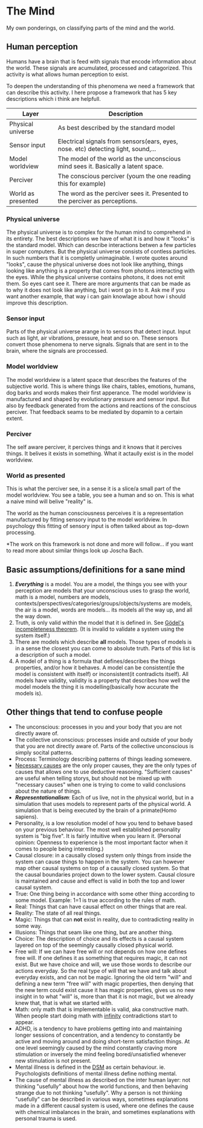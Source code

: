 # The Mind
My own ponderings, on classifying parts of the mind and the world.

## Human perception
Humans have a brain that is feed with signals that encode information about the world. These signals are acumulated, processed and catagorized. This activity is what allows human perception to exist.

To deepen the understanding of this phenomena we need a framework that can describe this activity. I here propose a framework that has 5 key descriptions which i think are helpfull.



| Layer              | Description                                                                        |
| ------------------ | ---------------------------------------------------------------------------------- |
| Physical universe  | As best described by the standard model                                            |
| Sensor input       | Electrical signals from sensors(ears, eyes, nose. etc) detecting light, sound,...  |
| Model worldview    | The model of the world as the unconscious mind sees it. Basically a latent space.  |
| Perciver           | The conscious perciver (youm the one reading this for example)                     |
| World as presented | The word as the perciver sees it. Presented to the perciver as perceptions.        |



### Physical universe
The physical universe is to complex for the human mind to comprehend in its entirety. The best descriptions we have of what it is and how it "looks" is the standard model. Which can describe interactions betwen a few particles in super computers. But the physical universe consists of contless particles. In such numbers that it is completly unimaginable. I wrote quotes around "looks", cause the physical universe does not look like anything, things looking like anything is a property that comes from photons interacting with the eyes. While the physical universe contains photons, it does not emit them. So eyes cant see it. There are more arguments that can be made as to why it does not look like anything, but i wont go in to it. Ask me if you want another example, that way i can gain knowlage about how i should improve this description.

### Sensor input
Parts of the physical universe arange in to sensors that detect input. Input such as light, air vibrations, pressure, heat and so on. These sensors convert those phenomena to nerve signals. Signals that are sent in to the brain, where the signals are proccessed.

### Model worldview
The model worldview is a latent space that describes the features of the subjective world. This is where things like chairs, tables, emotions, humans, dog barks and words makes their first apperance. The model worldview is manufactured and shaped by evolutionary pressure and sensor input. But also by feedback generated from the actions and reactions of the conscious perciver. That feedback seams to be mediated by dopamin to a certain extent.

### Perciver
The self aware perciver, it percives things and it knows that it percives things. It belives it exists in something. What it actaully exist is in the model worldview.

### World as presented
This is what the perciver see, in a sense it is a slice/a small part of the model worldview. You see a table, you see a human and so on. This is what a naive mind will belive "reality" is.


The world as the human consciousness perceives it is a representation manufactured by fitting sensory input to the model worldview.
In psychology this fitting of sensory input is often talked about as top-down processing.

*The work on this framework is not done and more will follow... if you want to read more about similar things look up Joscha Bach.


## Basic assumptions/definitions for a sane mind
1. ***Everything*** is a model. You are a model, the things you see with your perception are models that your unconscious uses to grasp the world, math is a model, numbers are models, contexts/perspectives/categories/groups/objects/systems are models, the air is a model, words are models... its models all the way up, and all the way down. 
2. Truth, is only valid within the model that it is defined in. See [Gödel's incompleteness theorem](https://en.wikipedia.org/wiki/Gödel%27s_incompleteness_theorems). (It is invalid to validate a system using the system itself.)
3. There are models which describe **all** models. Those types of models is in a sense the closest you can come to absolute truth. Parts of this list is a description of such a model. 
4. A model of a thing is a formula that defines/describes the things properties, and/or how it behaves. A model can be consistent(ie the model is consistent with itself) or inconsistent(it contradicts itself). All models have validity, validity is a property that describes how well the model models the thing it is modelling(basically how accurate the models is).

## Other things that tend to confuse people 
* The unconscious: processes in you and your body that you are not directly aware of.
* The collective unconscious: processes inside and outside of your body that you are not directly aware of. Parts of the collective unconscious is simply socital patterns.
* Process: Terminology describing patterns of things leading somewere.
* [Necessary causes](https://en.wikipedia.org/wiki/Causality#Necessary_and_sufficient_causes) are the only proper causes, they are the only types of causes that allows one to use deductive reasoning. "Sufficient causes" are useful when telling storys, but should not be mixed up with "necessary causes" when one is trying to come to valid conclusions about the nature of things.
* ***Representationalism***: Each of us live, not in the physical world, but in a simulation that uses models to represent parts of the physical world. A simulation that is being executed by the brain of a primate(Homo sapiens).
* Personality, is a low resolution model of how you tend to behave based on your previous behaviour. The most well established personality system is "big five". It is fairly intuitive when you learn it. (Personal opinion: Openness to experience is the most important factor when it comes to people being interesting.)
* Causal closure: in a causally closed system only things from inside the system can cause things to happen in the system. You can however map other causal systems on top of a causally closed system. So that the causal boundaries project down to the lower system. Causal closure is maintained and cause and effect is valid in both the top and lower causal system.
* True: One thing being in accordance with some other thing according to some model. Example: 1=1 is true according to the rules of math.
* Real: Things that can have causal effect on other things that are real.
* Reality: The state of all real things.
* Magic: Things that can **not** exist in reality, due to contradicting reality in some way.
* Illusions: Things that seam like one thing, but are another thing.
* Choice: The description of choice and its effects is a causal system layered on top of the seemingly causally closed physical world.
* Free will: If we can have free will or not depends on how one defines free will. If one defines it as something that requires magic, it can not exist. But we have choice and will, we use those words to describe our actions everyday. So the real type of will that we have and talk about everyday exists, and can not be magic. Ignoring the old term "will" and defining a new term "free will" with magic properties, then denying that the new term could exist cause it has magic properties, gives us no new insight in to what "will" is, more than that it is not magic, but we already knew that, that is what we started with.
* Math: only math that is implementable is valid, aka constructive math. When people start doing math with [infinity](https://en.wikipedia.org/wiki/Infinity) contradictions start to appear.
* ADHD, is a tendency to have problems getting into and maintaining longer sessions of concentration, and a tendency to constantly be active and moving around and doing short-term satisfaction things. At one level seemingly caused by the mind constantly craving more stimulation or inversely the mind feeling bored/unsatisfied whenever new stimulation is not present.
* Mental illness is defined in the [DSM](https://en.wikipedia.org/wiki/Diagnostic_and_Statistical_Manual_of_Mental_Disorders) as certain behaviour. ie. Psychologists definitions of mental illness define nothing mental.
* The cause of mental illness as described on the inter human layer: not thinking "usefully" about how the world functions, and then behaving strange due to not thinking "usefully". Why a person is not thinking "usefully" can be described in various ways, sometimes explanations made in a different causal system is used, where one defines the cause with chemical imbalances in the brain, and sometimes explanations with personal trauma is used.
